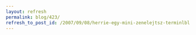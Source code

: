 ```yaml
---
layout: refresh
permalink: blog/423/
refresh_to_post_id: /2007/09/08/herrie-egy-mini-zenelejtsz-terminlbl
---
```

